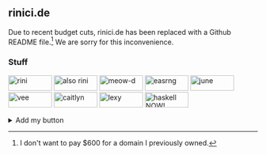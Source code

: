 ## rinici.de

Due to recent budget cuts, rinici.de has been replaced with a Github README file.[^1] We are sorry for this inconvenience.

### Stuff

[<img width="88" height="31" alt="rini" src="https://github.com/user-attachments/assets/8fab1976-c32b-45eb-8104-93d8d86cfc14">](https://github.com/rniii)
[<img width="88" height="31" alt="also rini" src="https://meow-d.github.io/assets/images/buttons/rini.png">](https://rinici.de)
[<img width="88" height="31" alt="meow-d" src="https://meow-d.github.io/assets/images/buttons/meow_d.webp">](https://meow-d.github.io/)
[<img width="88" height="31" alt="easrng" src="https://badges.easrng.net/easrng.gif">](https://easrng.net)
[<img width="88" height="31" alt="june" src="https://meow-d.github.io/assets/images/buttons/june.png">](https://girlboss.ceo/)
[<img width="88" height="31" alt="vee" src="https://vendicated.dev/assets/88x31/me.gif">](https://vendicated.dev)
[<img width="88" height="31" alt="caitlyn" src="https://caitlyn.moe/88x31.png">](https://caitlyn.moe)
[<img width="88" height="31" alt="lexy" src="https://uncutified.moe/88x31.png">](https://uncutified.moe)
[<img width="88" height="31" alt="haskell NOW!" src="https://github.com/user-attachments/assets/0c4ec54e-8978-4510-b6da-c313fd14e525">](https://book.realworldhaskell.org/read/getting-started.html)

<!-- [<img width="88" height="31" alt="" src="">]() -->

<details>
<summary>
Add my button
</summary>

---

```html
<a href="https://github.com/rniii">
  <img width="88" height="31" alt="rini" src="https://github.com/user-attachments/assets/8fab1976-c32b-45eb-8104-93d8d86cfc14">
</a>
```

Or the cooler one ![](https://cdn.discordapp.com/emojis/598225127947370538.webp?size=24)

```html
<iframe width="88" height="31" style="border:none" sandbox="allow-scripts allow-popups"
srcdoc='<!doctype html><body onload="d=d.style,d.position=`absolute`,x=0,y=Math.random()*66|0,u=v=1,c=3
setInterval`x+=u${166}y+=v,z=x<=0||x>=20,w=y<=0||y>=67
z&&w?c=(c+3)%6-1:0,u^=-z-z,v^=-w-w
d.background=&#39;hwb(&#39;+60*c+&#39; 0 0)&#39;
d.top=x+&#39;px&#39;,d.left=y+&#39;px&#39;`"bgcolor=#000><a href=https://github.com/rniii target=_blank><img id=d src=data:image/gif;base64,R0lGODdhFQALAHcAACH5BAkKAAAALAAAAAAVAAsAgAAAAAAAAAInDI4Xa6m8EkNQPQtivnvuH3mc1pSlU3EUxJrtC8eig851Q2daTjMFADs>'></iframe>
```

</details>

[^1]: I don't want to pay $600 for a domain I previously owned.
